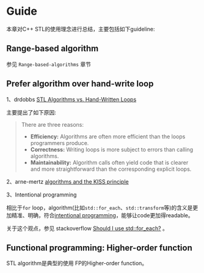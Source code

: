 # Guide

本章对C++ STL的使用理念进行总结，主要包括如下guideline: 

## Range-based algorithm

参见 `Range-based-algorithms` 章节



## Prefer algorithm over hand-write loop

1、drdobbs [STL Algorithms vs. Hand-Written Loops](https://www.drdobbs.com/stl-algorithms-vs-hand-written-loops/184401446)

主要提出了如下原因:

> There are three reasons:
>
> - **Efficiency:** Algorithms are often more efficient than the loops programmers produce.
> - **Correctness:** Writing loops is more subject to errors than calling algorithms.
> - **Maintainability:** Algorithm calls often yield code that is clearer and more straightforward than the corresponding explicit loops.

2、arne-mertz [algorithms and the KISS principle](https://arne-mertz.de/2019/05/algorithms-and-the-kiss-principle/)



3、Intentional programming

相比于`for` loop，algorithm(比如`std::for_each`、`std::transform`等)的含义是更加精准、明确，符合[intentional programming](https://en.wikipedia.org/wiki/Intentional_programming)，能够让code更加得readable。

关于这个观点，参见 stackoverflow [Should I use std::for_each?](https://stackoverflow.com/questions/6260600/should-i-use-stdfor-each) 。





## Functional programming: Higher-order function

STL algorithm是典型的使用 FP的Higher-order function。